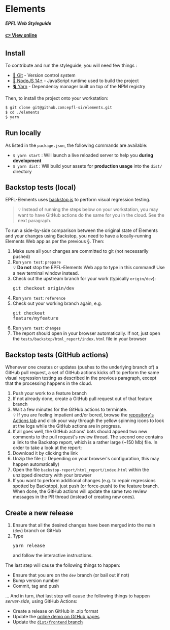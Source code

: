 # Elements
#### *EPFL Web Styleguide*

#### [👉 View online](https://epfl-si.github.io/elements)

## Install

To contribute and run the styleguide, you will need few things :
- [🔀 Git](https://git-scm.com/) - Version control system
- [📗 NodeJS 14+](https://nodejs.org/en/) - JavaScript runtime used to build the project
- [🐈 Yarn](https://yarnpkg.com/lang/en/) - Dependency manager built on top of the NPM registry

Then, to install the project onto your workstation:

```bash
$ git clone git@github.com:epfl-si/elements.git
$ cd ./elements
$ yarn
```

## Run locally

As listed in the `package.json`, the following commands are available:

- `$ yarn start` : Will launch a live reloaded server to help you **during development**
- `$ yarn dist` : Will build your assets for **production usage** into the `dist/` directory

## Backstop tests (local)

EPFL-Elements uses [backstop.js](https://github.com/garris/BackstopJS#backstopjs) to perform visual regression testing.

  > 💡 Instead of running the steps below on your workstation, you may want to have GitHub actions do the same for you in the cloud. See the next paragraph.

To run a side-by-side comparison between the original state of Elements and your changes using Backstop, you need to have a locally-running Elements Web app as per the previous §. Then:

1. Make sure all your changes are committed to git (not necessarily pushed)
1. Run `yarn test:prepare`<br/>💡 **Do not** stop the EPFL-Elements Web app to type in this command! Use a new terminal window instead.
1. Check out the upstream branch for your work (typically `origin/dev`): <pre>git checkout origin/dev</pre>
1. Run `yarn test:reference`
1. Check out your working branch again, e.g. <pre>git checkout feature/myfeature</pre>
1. Run `yarn test:changes`
1. The report should open in your browser automatically. If not, just open the `tests/backstop/html_report/index.html` file in your browser

## Backstop tests (GitHub actions)

Whenever one creates or updates (pushes to the underlying branch of) a GitHub pull request, a set of GitHub actions kicks off to perform the same visual regression testing as described in the previous paragraph, except that the processing happens in the cloud.

1. Push your work to a feature branch
1. If not already done, create a GitHub pull request out of that feature branch
1. Wait a few minutes for the GitHub actions to terminate. <br/> 💡 If you are feeling impatient and/or bored, browse the [repository's Actions tab](https://github.com/epfl-si/elements/actions) and click your way through the yellow spinning icons to look at the logs while the GitHub actions are in progress.
1. If all goes well, the GitHub actions' bots should append two new comments to the pull request's review thread. The second one contains a link to the Backstop report, which is a rather large (~150 Mb) file. In order to take a look at the report:
  1. Download it by clicking the link
  1. Unzip the file (💡 Depending on your browser's configuration, this may happen automatically)
  1. Open the file `backstop-report/html_report/index.html` within the unzipped directory with your browser
1. If you want to perform additional changes (e.g. to repair regressions spotted by Backstop), just push (or force-push) to the feature branch. When done, the GitHub actions will update the same two review messages in the PR thread (instead of creating new ones).

## Create a new release

1. Ensure that all the desired changes have been merged into the main (`dev`) branch on GitHub
1. Type <pre>yarn release</pre> and follow the interactive instructions.

The last step will cause the following things to happen:
- Ensure that you are on the `dev` branch (or bail out if not)
- Bump version number
- Commit, tag and push

... And in turn, *that* last step will cause the following things to happen *server-side*, using GitHub Actions:
- Create a release on GitHub in .zip format
- Update the [online demo on GitHub pages](https://epfl-si.github.io/elements/)
- Update the [`dist/frontend` branch](https://github.com/epfl-si/elements/tree/dist/frontend)
